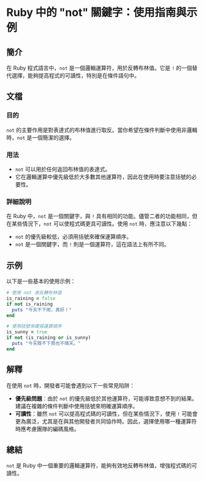 <!--
Meta Description: # Ruby 中的 "not" 關鍵字：使用指南與示例 ## 簡介 在 Ruby 程式語言中，`not` 是一個邏輯運算符，用於反轉布林值。它是 `!` 的一個替代選擇，能夠提高程式的可讀性，特別是在條件語句中。 ## 文檔 ### 目的 `not` 的主要作用是對表達式的布林值進行取反。當你希望在...
Meta Keywords: not, ruby, is_raining, 是一個關鍵字, 但在某些情況下
-->

# Ruby 中的 "not" 關鍵字：使用指南與示例

## 簡介
在 Ruby 程式語言中，`not` 是一個邏輯運算符，用於反轉布林值。它是 `!` 的一個替代選擇，能夠提高程式的可讀性，特別是在條件語句中。

## 文檔
### 目的
`not` 的主要作用是對表達式的布林值進行取反。當你希望在條件判斷中使用非邏輯時，`not` 是一個簡潔的選擇。

### 用法
- `not` 可以用於任何返回布林值的表達式。
- 它在邏輯運算中優先級低於大多數其他運算符，因此在使用時要注意括號的必要性。

### 詳細說明
在 Ruby 中，`not` 是一個關鍵字，與 `!` 具有相同的功能。儘管二者的功能相同，但在某些情況下，`not` 可以使程式碼更具可讀性。使用 `not` 時，應注意以下幾點：
- `not` 的優先級較低，必須用括號來確保運算順序。
- `not` 是一個關鍵字，而 `!` 則是一個運算符，這在語法上有所不同。

## 示例
以下是一些基本的使用示例：

```ruby
# 使用 not 來反轉布林值
is_raining = false
if not is_raining
  puts "今天不下雨，真好！"
end

# 使用括號來確保運算順序
is_sunny = true
if not (is_raining or is_sunny)
  puts "今天既不下雨也不晴天。"
end
```

## 解釋
在使用 `not` 時，開發者可能會遇到以下一些常見陷阱：
- **優先級問題**：由於 `not` 的優先級低於其他運算符，可能導致意想不到的結果。建議在複雜的條件判斷中使用括號來明確運算順序。
- **可讀性**：雖然 `not` 可以提高程式碼的可讀性，但在某些情況下，使用 `!` 可能會更為廣泛，尤其是在與其他開發者共同協作時。因此，選擇使用哪一種運算符時應考慮團隊的編碼風格。

## 總結
`not` 是 Ruby 中一個重要的邏輯運算符，能夠有效地反轉布林值，增強程式碼的可讀性。
